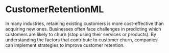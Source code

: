# CustomerRetentionML
In many industries, retaining existing customers is more cost-effective than acquiring new ones. Businesses often face challenges in predicting which customers are likely to churn (stop using their services or products). By understanding the factors that contribute to customer churn, companies can implement strategies to improve customer retention.
